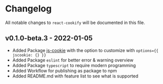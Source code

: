 # Changelog

All notable changes to `react-cookify` will be documented in this file.

## v0.1.0-beta.3 - 2022-01-05

- Added Package [js-cookie](https://github.com/js-cookie/js-cookie/) with the option to customize with `options={{ jscookie: {} }}`
- Added Package `eslint` for better error & warning overview
- Added Package `typescript` to require modern programming
- Added Workflow for publishing as package to npm
- Added README.md with feature list to see what is supported